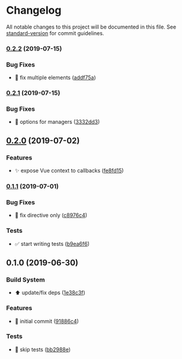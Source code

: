 # Changelog

All notable changes to this project will be documented in this file. See [standard-version](https://github.com/conventional-changelog/standard-version) for commit guidelines.

### [0.2.2](https://github.com/thierrymichel/vue-aware/compare/v0.2.1...v0.2.2) (2019-07-15)

### Bug Fixes

- :bug: fix multiple elements ([addf75a](https://github.com/thierrymichel/vue-aware/commit/addf75a))

### [0.2.1](https://github.com/thierrymichel/vue-aware/compare/v0.2.0...v0.2.1) (2019-07-15)

### Bug Fixes

- :bug: options for managers ([3332dd3](https://github.com/thierrymichel/vue-aware/commit/3332dd3))

## [0.2.0](https://github.com/thierrymichel/vue-aware/compare/v0.1.1...v0.2.0) (2019-07-02)

### Features

- :sparkles: expose Vue context to callbacks ([fe8fd15](https://github.com/thierrymichel/vue-aware/commit/fe8fd15))

### [0.1.1](https://github.com/thierrymichel/vue-aware/compare/v0.1.0...v0.1.1) (2019-07-01)

### Bug Fixes

- :bug: fix directive only ([c8976c4](https://github.com/thierrymichel/vue-aware/commit/c8976c4))

### Tests

- :white_check_mark: start writing tests ([b9ea6f6](https://github.com/thierrymichel/vue-aware/commit/b9ea6f6))

## 0.1.0 (2019-06-30)

### Build System

- :arrow_up: update/fix deps ([1e38c3f](https://github.com/thierrymichel/vue-aware/commit/1e38c3f))

### Features

- :tada: initial commit ([91886c4](https://github.com/thierrymichel/vue-aware/commit/91886c4))

### Tests

- :wrench: skip tests ([bb2988e](https://github.com/thierrymichel/vue-aware/commit/bb2988e))
